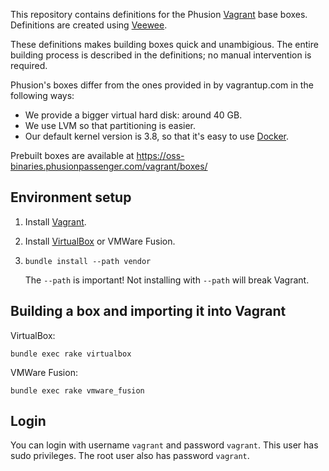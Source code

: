This repository contains definitions for the Phusion [Vagrant](http://www.vagrantup.com/) base boxes. Definitions are created using [Veewee](https://github.com/jedi4ever/veewee).

These definitions makes building boxes quick and unambigious. The entire building process is described in the definitions; no manual intervention is required.

Phusion's boxes differ from the ones provided in by vagrantup.com in the following ways:

 * We provide a bigger virtual hard disk: around 40 GB.
 * We use LVM so that partitioning is easier.
 * Our default kernel version is 3.8, so that it's easy to use [Docker](http://www.docker.io/).

Prebuilt boxes are available at https://oss-binaries.phusionpassenger.com/vagrant/boxes/

## Environment setup

 1. Install [Vagrant](http://www.vagrantup.com/).
 2. Install [VirtualBox](https://www.virtualbox.org/) or VMWare Fusion.
 3. `bundle install --path vendor`

    The `--path` is important! Not installing with `--path` will break Vagrant.

## Building a box and importing it into Vagrant

VirtualBox:

    bundle exec rake virtualbox

VMWare Fusion:

    bundle exec rake vmware_fusion

## Login

You can login with username `vagrant` and password `vagrant`. This user has sudo privileges. The root user also has password `vagrant`.
